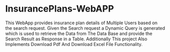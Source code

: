 # InsurancePlans-WebAPP
This WebApp provides insurance plan details of Multiple Users based on the search request. Given the Search request a Dynamic Query is generated which is used to retrieve the Data from The Data Base and provide the Search Result as Response in a Table. Additionally This project Also Implements Download Pdf And Download Excel File Functionality. 
